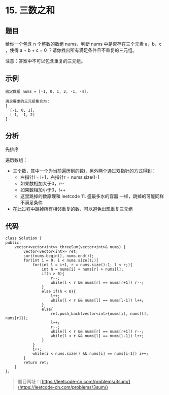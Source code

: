 # 15. 三数之和

## 题目

给你一个包含 n 个整数的数组 nums，判断 nums 中是否存在三个元素 a，b，c ，使得 a + b + c = 0 ？请你找出所有满足条件且不重复的三元组。

注意：答案中不可以包含重复的三元组。

## 示例

	给定数组 nums = [-1, 0, 1, 2, -1, -4]，
	
	满足要求的三元组集合为：
	[
	  [-1, 0, 1],
	  [-1, -1, 2]
	]

## 分析

先排序

遍历数组：

* 三个数，其中一个为当前遍历到的数i，另外两个通过双指针的方式得到：
	* 左指针l = i+1，右指针r = nums.size()-1
	* 如果数相加大于0，r--
	* 如果数相加小于0，l++
	* 这里跳掉的数原理和 leetcode 11. 盛最多水的容器 一样，跳掉的可能同样不满足条件
* 在此过程中跳掉所有相邻重复的数，可以避免出现重复三元组

## 代码

	class Solution {
	public:
	    vector<vector<int>> threeSum(vector<int>& nums) {
	        vector<vector<int>> ret;
	        sort(nums.begin(), nums.end());
	        for(int i = 0; i < nums.size();){
	            for(int l = i+1, r = nums.size()-1; l < r;){
	                int h = nums[i] + nums[r] + nums[l];
	                if(h > 0){
	                    r--;
	                    while(l < r && nums[r] == nums[r+1]) r--;
	                }
	                else if(h < 0){
	                    l++;
	                    while(l < r && nums[l] == nums[l-1]) l++;
	                }
	                else{
	                    ret.push_back(vector<int>{nums[i], nums[l], nums[r]});
	                    l++;
	                    r--;
	                    while(l < r && nums[r] == nums[r+1]) r--;
	                    while(l < r && nums[l] == nums[l-1]) l++;
	                }
	            }
	            i++;
	            while(i < nums.size() && nums[i] == nums[i-1]) i++;
	        }
	        return ret;
	    }
	};

> 题目网址：[https://leetcode-cn.com/problems/3sum/](https://leetcode-cn.com/problems/3sum/)